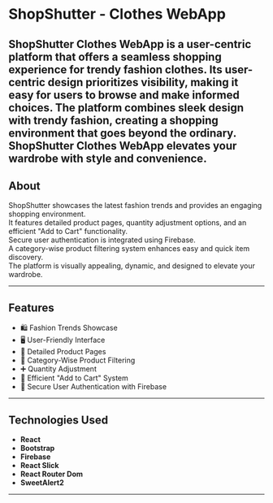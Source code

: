 # ShopShutter - Clothes WebApp

ShopShutter Clothes WebApp is a user-centric platform that offers a seamless shopping experience for trendy fashion clothes. Its user-centric design prioritizes visibility, 
making it easy for users to browse and make informed choices. The platform combines sleek design with trendy fashion, creating a shopping environment that goes beyond the ordinary. 
ShopShutter Clothes WebApp elevates your wardrobe with style and convenience.
---

## About

ShopShutter showcases the latest fashion trends and provides an engaging shopping environment.  
It features detailed product pages, quantity adjustment options, and an efficient "Add to Cart" functionality.  
Secure user authentication is integrated using Firebase.  
A category-wise product filtering system enhances easy and quick item discovery.  
The platform is visually appealing, dynamic, and designed to elevate your wardrobe.

---

## Features

- 🛍️ Fashion Trends Showcase
- 🖥️ User-Friendly Interface
- 📄 Detailed Product Pages
- 🔎 Category-Wise Product Filtering
- ➕ Quantity Adjustment
- 🛒 Efficient "Add to Cart" System
- 🔐 Secure User Authentication with Firebase

---

## Technologies Used

- **React**
- **Bootstrap**
- **Firebase**
- **React Slick**
- **React Router Dom**
- **SweetAlert2**

---


